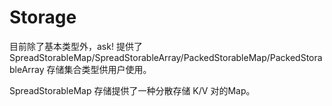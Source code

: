 # Storage

<!-- TODO: -->

目前除了基本类型外，ask! 提供了 SpreadStorableMap/SpreadStorableArray/PackedStorableMap/PackedStorableArray 存储集合类型供用户使用。

SpreadStorableMap 存储提供了一种分散存储 K/V 对的Map。